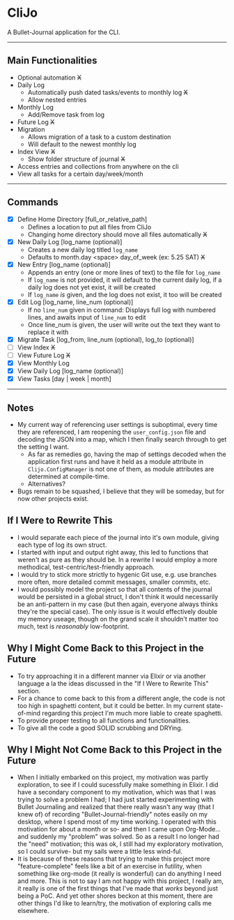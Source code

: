 # CliJo

A Bullet-Journal application for the CLI.

***

## Main Functionalities

- Optional automation ~~X~~
- Daily Log
  - Automatically push dated tasks/events to monthly log ~~X~~
  - Allow nested entries
- Monthly Log
  - Add/Remove task from log
- Future Log ~~X~~
- Migration
  - Allows migration of a task to a custom destination
  - Will default to the newest monthly log
- Index View ~~X~~
  - Show folder structure of journal ~~X~~
- Access entries and collections from anywhere on the cli
- View all tasks for a certain day/week/month

***

## Commands

- [x] Define Home Directory \[full_or_relative_path\]
  - Defines a location to put all files from CliJo
  - Changing home directory should move all files automatically ~~X~~
- [x] New Daily Log \[log_name (optional)\]
  - Creates a new daily log titled `log_name`
  - Defaults to month.day \<space\> day_of_week (ex: 5.25 SAT) ~~X~~
- [x] New Entry \[log_name (optional)\]
  - Appends an entry (one or more lines of text) to the file for `log_name`
  - If `log_name` is not provided, it will default to the current daily log, if a daily log does not yet exist, it will be created
  - If `log_name` *is* given, and the log does not exist, it too will be created
- [x] Edit Log \[log_name, line_num (optional)\]
  - If no `line_num` given in command: Displays full log with numbered lines, and awaits input of `line_num` to edit
  - Once line_num is given, the user will write out the text they want to replace it with
- [x] Migrate Task \[log_from, line_num (optional), log_to (optional)\]
- [ ] View Index ~~X~~
- [ ] View Future Log ~~X~~
- [x] View Monthly Log
- [x] View Daily Log \[log_name (optional)\]
- [x] View Tasks \[day | week | month\]

***

## Notes

- My current way of referencing user settings is suboptimal, every time they are referenced, I am reopening the `user_config.json` file and decoding the JSON into a map, which I then finally search through to get the setting I want.
  - As far as remedies go, having the map of settings decoded when the application first runs and have it held as a module attribute in `Clijo.ConfigManager` is not one of them, as module attributes are determined at compile-time.
  - Alternatives?
- Bugs remain to be squashed, I believe that they will be someday, but for now other
  projects exist.

## If I Were to Rewrite This

- I would separate each piece of the journal into it's own module, giving
  each type of log its own struct.
- I started with input and output right away, this led to functions that 
  weren't as pure as they should be. In a rewrite I would employ a more 
  methodical, test-centric/test-friendly approach.
- I would try to stick more strictly to hygenic Git use, e.g. use branches
  more often, more detailed commit messages, smaller commits, etc.
- I would possibly model the project so that all contents of the journal would
  be persisted in a global struct, I don't think it would necessarily be an
  anti-pattern in my case (but then again, everyone always thinks they're the 
  special case). The only issue is it would effectively double my memory useage, 
  though on the grand scale it shouldn't matter too much, text is _reasonably_ 
  low-footprint.

## Why I Might Come Back to this Project in the Future

- To try approaching it in a different manner via Elixir or via another language
  a la the ideas discussed in the "If I Were to Rewrite This" section. 
- For a chance to come back to this from a different angle, the code is not too
  high in spaghetti content, but it could be better. In my current state-of-mind
  regarding this project I'm much more liable to create spaghetti.
- To provide proper testing to all functions and functionalities.
- To give all the code a good SOLID scrubbing and DRYing.

## Why I Might Not Come Back to this Project in the Future

- When I initially embarked on this project, my motivation was partly
  exploration, to see if I could sucessfully make something in Elixir. I did
  have a secondary component to my motivation, which was that I was trying to
  solve a problem I had; I had just started experimenting with Bullet Journaling
  and realized that there really wasn't any way (that I knew of) of recording
  "Bullet-Journal-friendly" notes easily on my desktop, where I spend most of my
  time working. I operated with this motivation for about a month or so- and
  then I came upon Org-Mode... and suddenly my "problem" was solved. So as a 
  result I no longer had the "need" motivation; this was ok, I still had my
  exploratory motivation, so I could survive- but my sails were a little less
  wind-ful. 
- It is because of these reasons that trying to make this project more
  "feature-complete" feels like a bit of an exercise in futility, when something
  like org-mode (it really is wonderful) can do anything I need and more. This
  is not to say I am not happy with this project, I really am, it really is one
  of the first things that I've made that _works_ beyond just being a PoC. And 
  yet other shores beckon at this moment, there are other things I'd like to 
  learn/try, the motivation of exploring calls me elsewhere.
